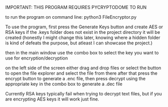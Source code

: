 IMPORTANT: THIS PROGRAM REQUIRES PYCRYPTODOME TO RUN

to run the program on command line:
python3 FileEncryptor.py

To use the program, first press the Generate Keys button and create AES or RSA keys
if the .keys folder does not exist in the project directory it will be created (honestly I might change this later, knowing where a hidden folder is kind of defeats the purpose, but atleast I can showcase the project.)

then in the main window use the combo box to select the key you want to use for encryption/decryption

on the left side of the screen either drag and drop files or select the button to open the file explorer and select the file from there
after that press the encrypt button to generate a .enc file, then press decrypt using the appropriate key in the combo box to generate a .dec file

Currently RSA keys typically fail when trying to decrypt text files, but if you are encrypting AES keys it will work just fine.
